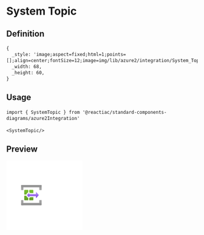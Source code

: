 # System Topic

## Definition

```
{
  _style: 'image;aspect=fixed;html=1;points=[];align=center;fontSize=12;image=img/lib/azure2/integration/System_Topic.svg;strokeColor=none;',
  _width: 68,
  _height: 60,
}
```

## Usage

```
import { SystemTopic } from '@reactiac/standard-components-diagrams/azure2Integration'

<SystemTopic/>
```

## Preview

<img src="./system-topic.png" width="200"/>
